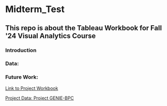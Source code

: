 # Midterm_Test
## This repo is about the Tableau Workbook for Fall '24 Visual Analytics Course

### Introduction


### Data: 


### Future Work: 


[Link to Project Workbook]()

[Project Data: Project GENIE-BPC]()


